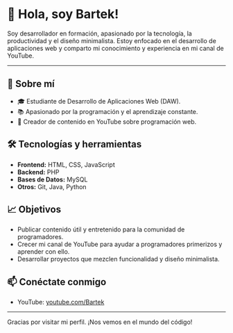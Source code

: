 # 👋 Hola, soy Bartek!

Soy desarrollador en formación, apasionado por la tecnología, la productividad y el diseño minimalista. Estoy enfocado en el desarrollo de aplicaciones web y comparto mi conocimiento y experiencia en mi canal de YouTube.

---

## 🚀 Sobre mí
- 🎓 Estudiante de Desarrollo de Aplicaciones Web (DAW).
- 📚 Apasionado por la programación y el aprendizaje constante.
- 🎥 Creador de contenido en YouTube sobre programación web.

## 🛠️ Tecnologías y herramientas
- **Frontend:** HTML, CSS, JavaScript
- **Backend:** PHP
- **Bases de Datos:** MySQL
- **Otros:** Git, Java, Python

## 📈 Objetivos
- Publicar contenido útil y entretenido para la comunidad de programadores.
- Crecer mi canal de YouTube para ayudar a programadores primerizos y aprender con ello.
- Desarrollar proyectos que mezclen funcionalidad y diseño minimalista.


## 📫 Conéctate conmigo
- YouTube: [youtube.com/Bartek](https://www.youtube.com/@elcanaldebartek)

---

Gracias por visitar mi perfil. ¡Nos vemos en el mundo del código!
